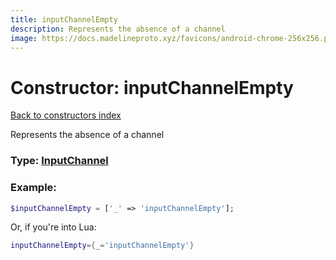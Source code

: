 ```yaml
---
title: inputChannelEmpty
description: Represents the absence of a channel
image: https://docs.madelineproto.xyz/favicons/android-chrome-256x256.png
---
```

# Constructor: inputChannelEmpty  
[Back to constructors index](index.md)



Represents the absence of a channel




### Type: [InputChannel](../types/InputChannel.md)


### Example:

```php
$inputChannelEmpty = ['_' => 'inputChannelEmpty'];
```  


Or, if you're into Lua:

```lua
inputChannelEmpty={_='inputChannelEmpty'}

```


